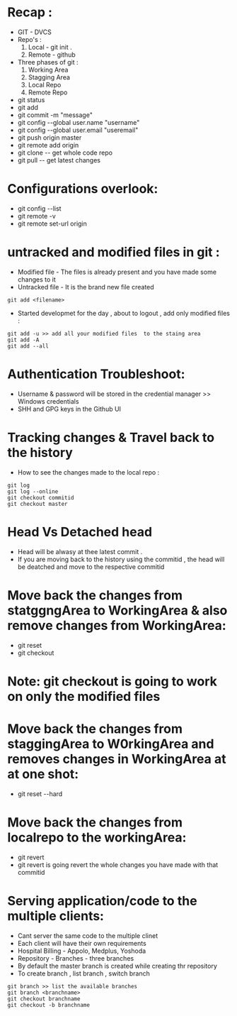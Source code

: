 # Recap :
* GIT - DVCS
* Repo's : 
    1. Local - git init .
    2. Remote - github
* Three phases of git :
    1. Working Area
    2. Stagging Area
    3. Local Repo
    4. Remote Repo
* git status 
* git add <filename>
* git commit -m "message"
* git config --global user.name "username"
* git config --global user.email "useremail"
* git push origin master 
* git remote add origin <repourl>
* git clone  -- get whole code repo 
* git pull   --  get latest changes 

# Configurations overlook:
* git config --list 
* git remote -v 
* git remote set-url origin <repourl>

# untracked and modified files in git :
* Modified file - The files is already present and you have made some changes to it 
* Untracked file - It is the brand new file created 

```
git add <filename>
```
* Started developmet for the day , about to logout , add only modified files :
```
git add -u >> add all your modified files  to the staing area 
git add -A 
git add --all 
```

# Authentication Troubleshoot:
* Username & password will be stored in the credential manager >> Windows credentials
* SHH and GPG keys in the Github UI 


# Tracking changes & Travel back to the history 
* How to see the changes made to the local repo :
```
git log 
git log --online 
git checkout commitid
git checkout master
```

# Head Vs Detached head 
* Head will be alwasy at thee latest commit .
* If you are moving back to the history using the commitid , the head will be deatched and move to the respective commitid

# Move back the changes from statggngArea to WorkingArea  & also remove changes from WorkingArea:
* git reset <filename>
* git checkout <filename>
# Note: git checkout is going to work on only the modified files

# Move back the changes from staggingArea to W0rkingArea and removes changes in WorkingArea at at one shot:
* git reset --hard

# Move back the changes from localrepo to the workingArea:
* git revert <commitid>
* git revert is going revert the whole changes you have made with that commitid 


# Serving application/code to the multiple clients:
* Cant server the same code to the multiple clinet 
* Each client will have their own requirements 
* Hospital Billing - Appolo, Medplus, Yoshoda 
* Repository - Branches - three branches 
* By default the master branch is created while creating thr repository
* To create branch , list branch , switch branch

```
git branch >> list the available branches 
git branch <branchname>
git checkout branchname
git checkout -b branchname
```